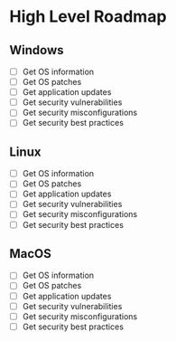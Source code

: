 # High Level Roadmap

## Windows

- [ ] Get OS information
- [ ] Get OS patches
- [ ] Get application updates
- [ ] Get security vulnerabilities
- [ ] Get security misconfigurations
- [ ] Get security best practices

## Linux

- [ ] Get OS information
- [ ] Get OS patches
- [ ] Get application updates
- [ ] Get security vulnerabilities
- [ ] Get security misconfigurations
- [ ] Get security best practices

## MacOS

- [ ] Get OS information
- [ ] Get OS patches
- [ ] Get application updates
- [ ] Get security vulnerabilities
- [ ] Get security misconfigurations
- [ ] Get security best practices
